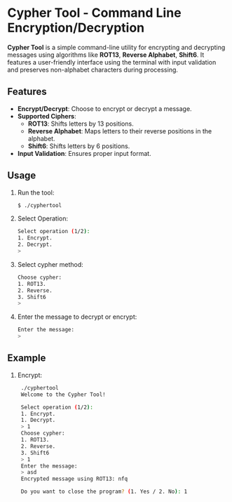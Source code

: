 # Cypher Tool - Command Line Encryption/Decryption

**Cypher Tool** is a simple command-line utility for encrypting and decrypting messages using algorithms like **ROT13**, **Reverse Alphabet**, **Shift6**. It features a user-friendly interface using the terminal with input validation and preserves non-alphabet characters during processing.

## Features

- **Encrypt/Decrypt**: Choose to encrypt or decrypt a message.
- **Supported Ciphers**:
  - **ROT13**: Shifts letters by 13 positions.
  - **Reverse Alphabet**: Maps letters to their reverse positions in the alphabet.
  - **Shift6**: Shifts letters by 6 positions.
- **Input Validation**: Ensures proper input format.

## Usage

1. Run the tool:
   ```bash
   $ ./cyphertool

2. Select Operation:
   ```bash
   Select operation (1/2):
   1. Encrypt.
   2. Decrypt.
   > 
3. Select cypher method: 
    ```bash
    Choose cypher:
    1. ROT13.
    2. Reverse.
    3. Shift6
    >
4. Enter the message to decrypt or encrypt:
   ```bash
   Enter the message:
   > 

## Example

1. Encrypt:
   ```bash
    ./cyphertool 
    Welcome to the Cypher Tool!

    Select operation (1/2):
    1. Encrypt.
    1. Decrypt.
    > 1
    Choose cypher:
    1. ROT13.
    2. Reverse.
    3. Shift6
    > 1
    Enter the message:
    > asd
    Encrypted message using ROT13: nfq

    Do you want to close the program? (1. Yes / 2. No): 1